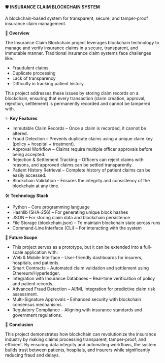 🛡️ **INSURANCE CLAIM BLOCKCHAIN SYSTEM**

A blockchain-based system for transparent, secure, and tamper-proof insurance claim management.

📌 **Overview**

The Insurance Claim Blockchain project leverages blockchain technology to manage and verify insurance claims in a secure, transparent, and immutable manner.
Traditional insurance claim systems face challenges like:

- Fraudulent claims
- Duplicate processing
- Lack of transparency
- Difficulty in tracking patient history

This project addresses these issues by storing claim records on a blockchain, ensuring that every transaction (claim creation, approval, rejection, settlement) is permanently recorded and cannot be tampered with.

✨ **Key Features**

- Immutable Claim Records – Once a claim is recorded, it cannot be altered.
- Fraud Detection – Prevents duplicate claims using a unique claim key (policy + hospital + treatment).
- Approval Workflow – Claims require multiple officer approvals before being accepted.
- Rejection & Settlement Tracking – Officers can reject claims with reasons, and approved claims can be settled transparently.
- Patient History Retrieval – Complete history of patient claims can be easily accessed.
- Blockchain Validation – Ensures the integrity and consistency of the blockchain at any time.

🛠️ **Technology Stack**

- Python – Core programming language
- Hashlib (SHA-256) – For generating unique block hashes
- JSON – For storing claim data and blockchain persistence
- File Storage (blockchain.json) – To maintain blockchain state across runs
- Command-Line Interface (CLI) – For interacting with the system

🚀 **Future Scope**

- This project serves as a prototype, but it can be extended into a full-scale application with:
- Web & Mobile Interface – User-friendly dashboards for insurers, hospitals, and patients.
- Smart Contracts – Automated claim validation and settlement using Ethereum/Hyperledger.
- Integration with Insurance Databases – Real-time verification of policy and patient records.
- Advanced Fraud Detection – AI/ML integration for predictive claim risk assessment.
- Multi-Signature Approvals – Enhanced security with blockchain consensus mechanisms.
- Regulatory Compliance – Aligning with insurance standards and government regulations.

📝 **Conclusion**

This project demonstrates how blockchain can revolutionize the insurance industry by making claims processing transparent, tamper-proof, and efficient. By ensuring data integrity and automating workflows, the system builds trust between patients, hospitals, and insurers while significantly reducing fraud and delays.
